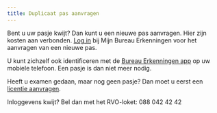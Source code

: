 ```yaml
---
title: Duplicaat pas aanvragen
---
```

Bent u uw pasje kwijt? Dan kunt u een nieuwe pas aanvragen. Hier zijn kosten aan verbonden. [Log in](/mijn-bureau-erkenningen/login) bij Mijn Bureau Erkenningen voor het aanvragen van een nieuwe pas. 

U kunt zichzelf ook identificeren met de [Bureau Erkenningen app](/wat-wij-doen/bureau-erkenningen/be-app/) op uw mobiele telefoon. Een pasje is dan niet meer nodig.

Heeft u examen gedaan, maar nog geen pasje? Dan moet u eerst een [licentie aanvragen](/licenties/licentie-aanvragen).

Inloggevens kwijt? Bel dan met het RVO-loket: 088 042 42 42

<link-container>

<link-button link='{"name": "inloggen","url": "/mijn-bureau-erkenningen/login"}' ></link-button>

<link-button link='{"name": "Inloggegevens kwijt","url": "/mijn bureau erkenningen/inloggegevens-kwijt"}' ></link-button>

</link-container>



<link-container>
<link-button link='{"name": "Bureau Erkenningen app","url": "/wat-wij-doen/bureau-erkenningen/bureau-erkenningen-app"}'></link-button>
<link-button link='{"name": "Licentie aanvragen","url": "/licenties/licentie-aanvragen"}'></link-button>
</link-container>

<link-container>

<link-button link='{"name": "Inlog gegevens kwijt","url": "mijn-bureau-erkenningen/inloggegevens-kwijt"}' ></link-button>

</link-container>
